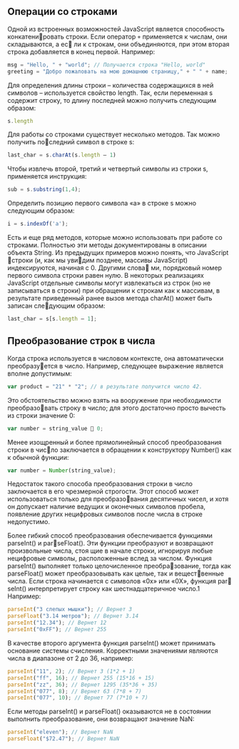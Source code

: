 ## Операции со строками

Одной из встроенных возможностей JavaScript является способность конкатенировать строки. Если оператор `+` применяется к числам, они складываются, а ес ли к строкам, они объединяются, при этом вторая строка добавляется в конец первой. Например:

```js
msg = "Hello, " + "world"; // Получается строка "Hello, world"
greeting = "Добро пожаловать на мою домашнюю страницу," + " " + name;
```

Для определения длины строки – количества содержащихся в ней символов – используется свойство length. Так, если переменная s содержит строку, то длину последней можно получить следующим образом:

```js
s.length
```

Для работы со строками существует несколько методов. Так можно получить последний символ в строке s:

```js
last_char = s.charAt(s.length – 1)
```

Чтобы извлечь второй, третий и четвертый символы из строки s, применяется инструкция:

```js
sub = s.substring(1,4);
```

Определить позицию первого символа «a» в строке s можно следующим образом:

```js
i = s.indexOf('a');
```

Есть и еще ряд методов, которые можно использовать при работе со строками. Полностью эти методы документированы в описании объекта String. Из предыдущих примеров можно понять, что JavaScript строки \(и, как мы увидим позднее, массивы JavaScript\) индексируются, начиная с 0. Другими слова ми, порядковый номер первого символа строки равен нулю. В некоторых реализациях JavaScript отдельные символы могут извлекаться из строк \(но не записываться в строки\) при обращении к строкам как к массивам, в результате приведенный ранее вызов метода charAt\(\) может быть записан следующим образом:

```js
last_char = s[s.length – 1];
```

## Преобразование строк в числа

Когда строка используется в числовом контексте, она автоматически преобразуется в число. Например, следующее выражение является вполне допустимым:

```js
var product = "21" * "2"; // в результате получится число 42.
```

Это обстоятельство можно взять на вооружение при необходимости преобразовать строку в число; для этого достаточно просто вычесть из строки значение 0:

```js
var number = string_value  0;
```

Менее изощренный и более прямолинейный способ преобразования строки в число заключается в обращении к конструктору Number\(\) как к обычной функции:

```js
var number = Number(string_value);
```

Недостаток такого способа преобразования строки в число заключается в его чрезмерной строгости. Этот способ может использоваться только для преобразования десятичных чисел, и хотя он допускает наличие ведущих и оконечных символов пробела, появление других нецифровых символов после числа в строке недопустимо.

Более гибкий способ преобразования обеспечивается функциями parseInt\(\) и parseFloat\(\). Эти функции преобразуют и возвращают произвольные числа, стоя щие в начале строки, игнорируя любые нецифровые символы, расположенные вслед за числом. Функция parseInt\(\) выполняет только целочисленное преобразование, тогда как parseFloat\(\) может преобразовывать как целые, так и вещественные числа. Если строка начинается с символов «0x» или «0X», функция par seInt\(\) интерпретирует строку как шестнадцатеричное число.1 Например:

```js
parseInt("3 слепых мышки"); // Вернет 3
parseFloat("3.14 метров"); // Вернет 3.14
parseInt("12.34"); // Вернет 12
parseInt("0xFF"); // Вернет 255
```

В качестве второго аргумента функция parseInt\(\) может принимать основание системы счисления. Корректными значениями являются числа в диапазоне от 2 до 36, например:

```js
parseInt("11", 2); // Вернет 3 (1*2 + 1)
parseInt("ff", 16); // Вернет 255 (15*16 + 15)
parseInt("zz", 36); // Вернет 1295 (35*36 + 35)
parseInt("077", 8); // Вернет 63 (7*8 + 7)
parseInt("077", 10); // Вернет 77 (7*10 + 7)
```

Если методы parseInt\(\) и parseFloat\(\) оказываются не в состоянии выполнить преобразование, они возвращают значение NaN:

```js
parseInt("eleven"); // Вернет NaN
parseFloat("$72.47"); // Вернет NaN
```









